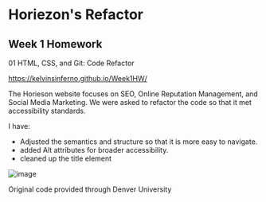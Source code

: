# Horiezon's Refactor
## Week 1 Homework
01 HTML, CSS, and Git: Code Refactor

https://kelvinsinferno.github.io/Week1HW/

The Horieson website focuses on SEO, Online Reputation Management, and Social Media Marketing.
We were asked to refactor the code so that it met accessibility standards. 

I have:
- Adjusted the semantics and structure so that it is more easy to navigate.
- added Alt attributes for broader accessibility.
- cleaned up the title element

![image](https://user-images.githubusercontent.com/24360333/155862733-bf1692fa-68ec-419f-9085-ac8fe716f1c7.png)


Original code provided through Denver University
